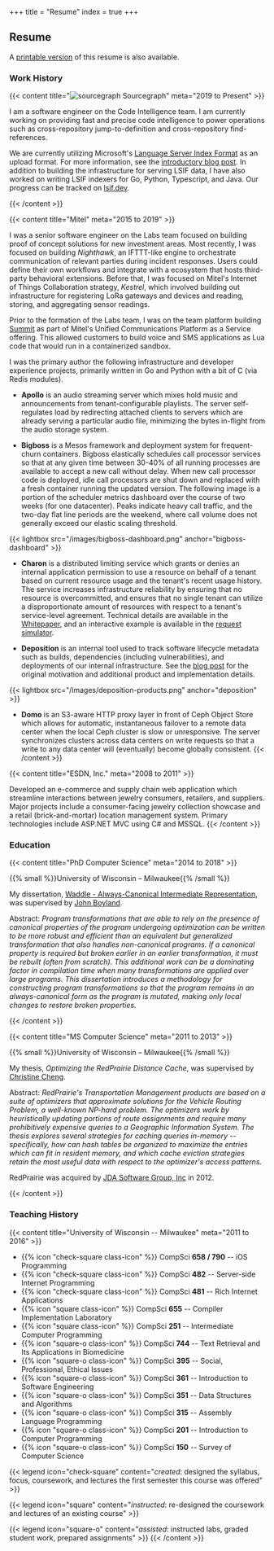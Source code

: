 +++
title = "Resume"
index = true
+++

## Resume

A [printable version](https://assets.eric-fritz.com/papers/Fritz%20-%20Resume.pdf) of this resume is also available.

### Work History

{{< content
    title="![sourcegraph](https://sourcegraph.com/.assets/img/sourcegraph-mark.svg) Sourcegraph"
    meta="2019 to Present"
    >}}

I am a software engineer on the Code Intelligence team. I am currently working on providing fast and precise code intelligence to power operations such as cross-repository jump-to-definition and cross-repository find-references.

We are currently utilizing Microsoft's [Language Server Index Format](https://code.visualstudio.com/blogs/2019/02/19/lsif) as an upload format. For more information, see the [introductory blog post](https://about.sourcegraph.com/blog/code-intelligence-with-lsif). In addition to building the infrastructure for serving LSIF data, I have also worked on writing LSIF indexers for Go, Python, Typescript, and Java. Our progress can be tracked on [lsif.dev](https://lsif.dev/).

{{< /content >}}

{{< content
    title="Mitel"
    meta="2015 to 2019"
    >}}

I was a senior software engineer on the Labs team focused on building proof of concept solutions for new investment areas. Most recently, I was focused on building _Nighthawk_, an IFTTT-like engine to orchestrate communication of relevant parties during incident responses. Users could define their own workflows and integrate with a ecosystem that hosts third-party behavioral extensions. Before that, I was focused on Mitel's Internet of Things Collaboration strategy, _Kestrel_, which involved building out infrastructure for registering LoRa gateways and devices and reading, storing, and aggregating sensor readings.

Prior to the formation of the Labs team, I was on the team platform building [Summit](https://www.mitel.com/en-us/products/business-phone-systems/cloud/other/summit-platform) as part of Mitel's Unified Communications Platform as a Service offering. This allowed customers to build voice and SMS applications as Lua code that would run in a containerized sandbox.

I was the primary author the following infrastructure and developer experience projects, primarily written in Go and Python with a bit of C (via Redis modules).

- **Apollo** is an audio streaming server which mixes hold music and announcements from tenant-configurable playlists. The server self-regulates load by redirecting attached clients to servers which are already serving a particular audio file, minimizing the bytes in-flight from the audio storage system.

- **Bigboss** is a Mesos framework and deployment system for frequent-churn containers. Bigboss elastically schedules call processor services so that at any given time between 30-40% of all running processes are available to accept a new call without delay. When new call processor code is deployed, idle call processors are shut down and replaced with a fresh container running the updated version. The following image is a portion of the scheduler metrics dashboard over the course of two weeks (for one datacenter). Peaks indicate heavy call traffic, and the two-day flat line periods are the weekend, where call volume does not generally exceed our elastic scaling threshold.

{{< lightbox src="/images/bigboss-dashboard.png" anchor="bigboss-dashboard" >}}

- **Charon** is a distributed limiting service which grants or denies an internal application permission to use a resource on behalf of a tenant based on current resource usage and the tenant's recent usage history. The service increases infrastructure reliability by ensuring that no resource is overcommitted, and ensures that no single tenant can utilize a disproportionate amount of resources with respect to a tenant's service-level agreement. Technical details are available in the [Whitepaper](/papers#charon), and an interactive example is available in the [request simulator](/articles/charon-simulator/).

- **Deposition** is an internal tool used to track software lifecycle metadata such as builds, dependencies (including vulnerabilities), and deployments of our internal infrastructure. See the [blog post](http://localhost:1313/articles/deposition/) for the original motivation and additional product and implementation details.

{{< lightbox src="/images/deposition-products.png" anchor="deposition" >}}

- **Domo** is an S3-aware HTTP proxy layer in front of Ceph Object Store which allows for automatic, instantaneous failover to a remote data center when the local Ceph cluster is slow or unresponsive. The server synchronizes clusters across data centers on write requests so that a write to any data center will (eventually) become globally consistent.
{{< /content >}}

{{< content
    title="ESDN, Inc."
    meta="2008 to 2011"
    >}}

Developed an e-commerce and supply chain web application which streamline interactions between jewelry consumers, retailers, and suppliers. Major projects include a consumer-facing jewelry collection showcase and a retail (brick-and-mortar) location management system. Primary technologies include ASP.NET MVC using C# and MSSQL.
{{< /content >}}

### Education

{{< content
    title="PhD Computer Science"
    meta="2014 to 2018"
    >}}

{{% small %}}University of Wisconsin &ndash; Milwaukee{{% /small %}}

My dissertation, [Waddle - Always-Canonical Intermediate Representation](/papers#dissertation), was supervised by [John Boyland](http://www.cs.uwm.edu/faculty/boyland/).

Abstract: _Program transformations that are able to rely on the presence of canonical properties of the program undergoing optimization can be written to be more robust and efficient than an equivalent but generalized transformation that also handles non-canonical programs. If a canonical property is required but broken earlier in an earlier transformation, it must be rebuilt (often from scratch). This additional work can be a dominating factor in compilation time when many transformations are applied over large programs. This dissertation introduces a methodology for constructing program transformations so that the program remains in an always-canonical form as the program is mutated, making only local changes to restore broken properties._

{{< /content >}}

{{< content
    title="MS Computer Science"
    meta="2011 to 2013"
    >}}

{{% small %}}University of Wisconsin &ndash; Milwaukee{{% /small %}}

My thesis, *Optimizing the RedPrairie Distance Cache*, was supervised by [Christine Cheng](http://www.cs.uwm.edu/faculty/ccheng/).

Abstract: _RedPrairie's Transportation Management products are based on a suite of optimizers that approximate solutions for the Vehicle Routing Problem, a well-known NP-hard problem. The optimizers work by heuristically updating portions of route assignments and require many prohibitively expensive queries to a Geographic Information System. The thesis explores several strategies for caching queries in-memory -- specifically, how can hash tables be organized to maximize the entries which can fit in resident memory, and which cache eviction strategies retain the most useful data with respect to the optimizer's access patterns._

RedPrairie was acquired by [JDA Software Group, Inc](https://jda.com) in 2012.

{{< /content >}}

### Teaching History

{{< content
    title="University of Wisconsin -- Milwaukee"
    meta="2011 to 2016"
    >}}

- {{% icon "check-square class-icon" %}} CompSci **658 / 790** -- iOS Programming
- {{% icon "check-square class-icon" %}} CompSci **482**       -- Server-side Internet Programming
- {{% icon "check-square class-icon" %}} CompSci **481**       -- Rich Internet Applications
- {{% icon "square       class-icon" %}} CompSci **655**       -- Compiler Implementation Laboratory
- {{% icon "square       class-icon" %}} CompSci **251**       -- Intermediate Computer Programming
- {{% icon "square-o     class-icon" %}} CompSci **744**       -- Text Retrieval and Its Applications in Biomedicine
- {{% icon "square-o     class-icon" %}} CompSci **395**       -- Social, Professional, Ethical Issues
- {{% icon "square-o     class-icon" %}} CompSci **361**       -- Introduction to Software Engineering
- {{% icon "square-o     class-icon" %}} CompSci **351**       -- Data Structures and Algorithms
- {{% icon "square-o     class-icon" %}} CompSci **315**       -- Assembly Language Programming
- {{% icon "square-o     class-icon" %}} CompSci **201**       -- Introduction to Computer Programming
- {{% icon "square-o     class-icon" %}} CompSci **150**       -- Survey of Computer Science

{{< legend
    icon="check-square"
    content="*created*: designed the syllabus, focus, coursework, and lectures the first semester this course was offered"
    >}}

{{< legend
    icon="square"
    content="*instructed*: re-designed the coursework and lectures of an existing course"
    >}}

{{< legend
    icon="square-o"
    content="*assisted*: instructed labs, graded student work, prepared assignments"
    >}}
{{< /content >}}
